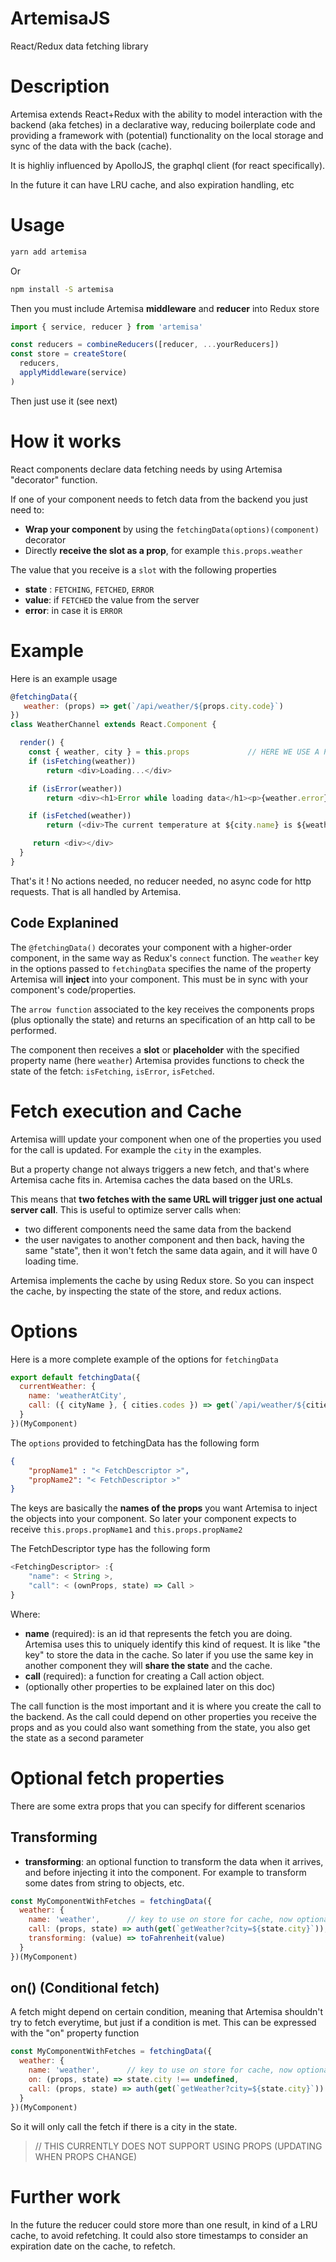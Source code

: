 # ArtemisaJS
React/Redux data fetching library

# Description

Artemisa extends React+Redux with the ability to model interaction with the backend (aka fetches) in a declarative way, reducing boilerplate code and providing a framework with (potential) functionality on the local storage and sync of the data with the back (cache).

It is highliy influenced by ApolloJS, the graphql client (for react specifically). 

In the future it can have LRU cache, and also expiration handling, etc

# Usage 

```bash
yarn add artemisa
```
Or

```bash
npm install -S artemisa
```

Then you must include Artemisa **middleware** and **reducer** into Redux store

```javascript
import { service, reducer } from 'artemisa'

const reducers = combineReducers([reducer, ...yourReducers])
const store = createStore(
  reducers,
  applyMiddleware(service)
)
```

Then just use it (see next)

# How it works

React components declare data fetching needs by using Artemisa "decorator" function.

If one of your component needs to fetch data from the backend you just need to:

- **Wrap your component** by using the `fetchingData(options)(component)` decorator
- Directly **receive the slot as a prop**, for example  `this.props.weather`

The value that you receive is a `slot` with the following properties

- **state** : `FETCHING`, `FETCHED`, `ERROR`
- **value**: if `FETCHED` the value from the server
- **error**: in case it is `ERROR`

# Example

Here is an example usage 

```javascript
@fetchingData({
   weather: (props) => get(`/api/weather/${props.city.code}`)
})
class WeatherChannel extends React.Component {

  render() {
    const { weather, city } = this.props             // HERE WE USE A PROP 
    if (isFetching(weather))
        return <div>Loading...</div>

    if (isError(weather))
        return <div><h1>Error while loading data</h1><p>{weather.error}</p></div>

    if (isFetched(weather))
        return (<div>The current temperature at ${city.name} is ${weather.value.temperature}</div>)

     return <div></div>
  }
}

```

That's it ! No actions needed, no reducer needed, no async code for http requests. That is all handled by Artemisa.

## Code Explanined

The `@fetchingData()` decorates your component with a higher-order component, in the same way as Redux's `connect` function.
The `weather` key in the options passed to `fetchingData` specifies the name of the property Artemisa will **inject** into your component. This must be in sync with your component's code/properties.

The `arrow function` associated to the key receives the components props (plus optionally the state) and returns an specification of an http call to be performed.

The component then receives a **slot** or **placeholder** with the specified property name (here `weather`)
Artemisa provides functions to check the state of the fetch: `isFetching`, `isError`, `isFetched`.

# Fetch execution and Cache 

Artemisa willl update your component when one of the properties you used for the call is updated. For example the `city` in the examples.

But a property change not always triggers a new fetch, and that's where Artemisa cache fits in.
Artemisa caches the data based on the URLs.

This means that **two fetches with the same URL will trigger just one actual server call**.
This is useful to optimize server calls when:

* two different components need the same data from the backend
* the user navigates to another component and then back, having the same "state", then it won't fetch the same data again, and it will have 0 loading time.

Artemisa implements the cache by using Redux store. So you can inspect the cache, by inspecting the state of the store, and redux actions.

# Options

Here is a more complete example of the options for `fetchingData`

```javascript
export default fetchingData({
  currentWeather: {
    name: 'weatherAtCity', 
    call: ({ cityName }, { cities.codes }) => get(`/api/weather/${cities[cityName].code}`),
  }
})(MyComponent)
```

The `options` provided to fetchingData has the following form

```json
{
    "propName1" : "< FetchDescriptor >",
    "propName2": "< FetchDescriptor >"
}
```

The keys are basically the **names of the props** you want Artemisa to inject the objects into your component. So later your component expects to receive `this.props.propName1` and  `this.props.propName2`

The FetchDescriptor type has the following form

```js
<FetchingDescriptor> :{
    "name": < String >,
    "call": < (ownProps, state) => Call >
}
```
Where:

- **name** (required): is an id that represents the fetch you are doing. Artemisa uses this to uniquely identify this kind of request. It is like "the key" to store the data in the cache. So later if you use the same key in another component they will **share the state** and the cache.
- **call** (required): a function for creating a Call action object.
- (optionally other properties to be explained later on this doc)

The call function is the most important and it is where you create the call to the backend. 
As the call could depend on other properties you receive the props and as you could also want something from the state, you also get the state as a second parameter

# Optional fetch properties

There are some extra props that you can specify for different scenarios

## Transforming

- **transforming**: an optional function to transform the data when it arrives, and before injecting it into the component. For example to transform some dates from string to objects, etc.


```javascript
const MyComponentWithFetches = fetchingData({
  weather: {
    name: 'weather',      // key to use on store for cache, now optional
    call: (props, state) => auth(get(`getWeather?city=${state.city}`)),
    transforming: (value) => toFahrenheit(value)
  }
})(MyComponent)
```

## on() (Conditional fetch)

A fetch might depend on certain condition, meaning that Artemisa shouldn't try to fetch everytime, but just if a condition is met.
This can be expressed with the "on" property function

```javascript
const MyComponentWithFetches = fetchingData({
  weather: {
    name: 'weather',      // key to use on store for cache, now optional
    on: (props, state) => state.city !== undefined,
    call: (props, state) => auth(get(`getWeather?city=${state.city}`))
  }
})(MyComponent)
```
So it will only call the fetch if there is a city in the state.

> // THIS CURRENTLY DOES NOT SUPPORT USING PROPS (UPDATING WHEN PROPS CHANGE)

# Further work

In the future the reducer could store more than one result, in kind of a LRU cache, to avoid refetching.
It could also store timestamps to consider an expiration date on the cache, to refetch.
